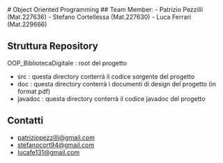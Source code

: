 <snippet>
  <content>
# Object Oriented Programming
## Team Member:
- Patrizio Pezzilli   (Mat.227636)
- Stefano Cortellessa (Mat.227630)
- Luca Ferrari (Mat.229666)

## Struttura Repository
OOP_BibliotecaDigitale : root del progetto
- src : questa directory conterrà il codice sorgente del progetto
- doc : questa directory conterrà i documenti di design del progetto (in format pdf) 
- javadoc : questa directory conterrà il codice javadoc del progetto

## Contatti

- patriziopezzilli@gmail.com
- stefanocort94@gmail.com
- lucafe131@gmail.com
</content>
  
</snippet>
